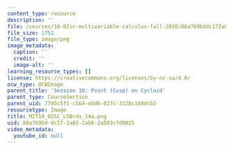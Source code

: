 ```yaml
---
content_type: resource
description: ''
file: /courses/18-02sc-multivariable-calculus-fall-2010/88a769bddc172a852ab62a583cfd0025_MIT18_02SC_L5Brds_14a.png
file_size: 1752
file_type: image/png
image_metadata:
  caption: ''
  credit: ''
  image-alt: ''
learning_resource_types: []
license: https://creativecommons.org/licenses/by-nc-sa/4.0/
ocw_type: OCWImage
parent_title: 'Session 18: Point (Cusp) on Cycloid'
parent_type: CourseSection
parent_uid: 77d5c5f1-c564-ebd6-027c-3128c160dcb3
resourcetype: Image
title: MIT18_02SC_L5Brds_14a.png
uid: 88a769bd-dc17-2a85-2ab6-2a583cfd0025
video_metadata:
  youtube_id: null
---
```

